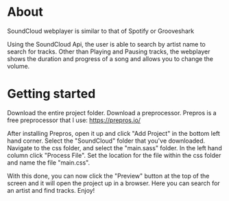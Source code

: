 # About
SoundCloud webplayer is similar to that of Spotify or Grooveshark

Using the SoundCloud Api, the user is able to search by artist name to search for tracks. Other than Playing and Pausing tracks, the webplayer shows the duration and progress of a song and allows you to change the volume.

# Getting started

Download the entire project folder. 
Download a preprocessor. Prepros is a free preprocessor that I use: https://prepros.io/

After installing Prepros, open it up and click "Add Project" in the bottom left hand corner. Select the "SoundCloud" folder that you've downloaded. Navigate to the css folder, and select the "main.sass" folder. In the left hand column click "Process File". Set the location for the file within the css folder and name the file "main.css". 

With this done, you can now click the "Preview" button at the top of the screen and it will open the project up in a browser. Here you can search for an artist and find tracks. Enjoy!

